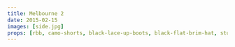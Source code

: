 ```yaml
---
title: Melbourne 2
date: 2015-02-15
images: [side.jpg]
props: [rbb, camo-shorts, black-lace-up-boots, black-flat-brim-hat, studded-black-choker, studded-armband, aviators, diamond-bedazzled-kanye-glasses, rockstar-gold-necklace, $-gold-necklace, pink-hello-kitty-chair, gold-scepter, cell-phone, freddie-mustache]
---
```

